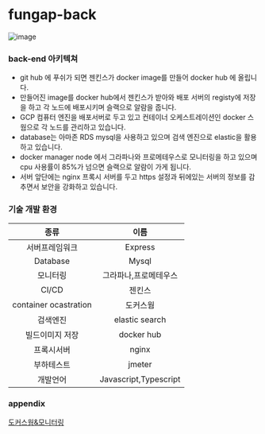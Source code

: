 # fungap-back

![image](https://user-images.githubusercontent.com/88120776/144158286-65ad9dde-0e7d-41c9-a386-daaad75e7bbf.png)

### back-end 아키텍쳐

- git hub 에 푸쉬가 되면 젠킨스가 docker image를 만들어 docker hub 에 올립니다.<br>
- 만들어진 image를 docker hub에서 젠킨스가 받아와 배포 서버의 registy에 저장을 하고 각 노드에 배포시키며 슬랙으로 알람을 줍니다. <br>
- GCP 컴퓨터 엔진을 배포서버로 두고 있고 컨테이너 오케스트레이션인 docker 스웜으로 각 노드를 관리하고 있습니다. 
- database는 아마존 RDS mysql을 사용하고 있으며 검색 엔진으로 elastic을 활용하고 있습니다. <br>
- docker manager node 에서 그라파나와 프로메테우스로 모니터링을 하고 있으며 cpu 사용률이 85%가 넘으면 슬랙으로 알람이 가게 됩니다.<br>
- 서버 앞단에는 nginx 프록시 서버를 두고 https 설정과 뒤에있는 서버의 정보를 감추면서 보안을 강화하고 있습니다.

### 기술 개발 환경

|종류|이름|
|:------:|:---:|
|서버프레임워크|Express|
|Database|Mysql|
|모니터링|그라파나,프로메테우스|
|CI/CD|젠킨스|
|container ocastration|도커스웜|
|검색엔진|elastic search|
|빌드이미지 저장|docker hub|
|프록시서버|nginx|
|부하테스트|jmeter|
|개발언어|Javascript,Typescript|


### appendix<br>
[도커스웜&모니터링](https://github.com/fungap/Appendix-back/blob/main/docker-swarm%26monitoring.md)
